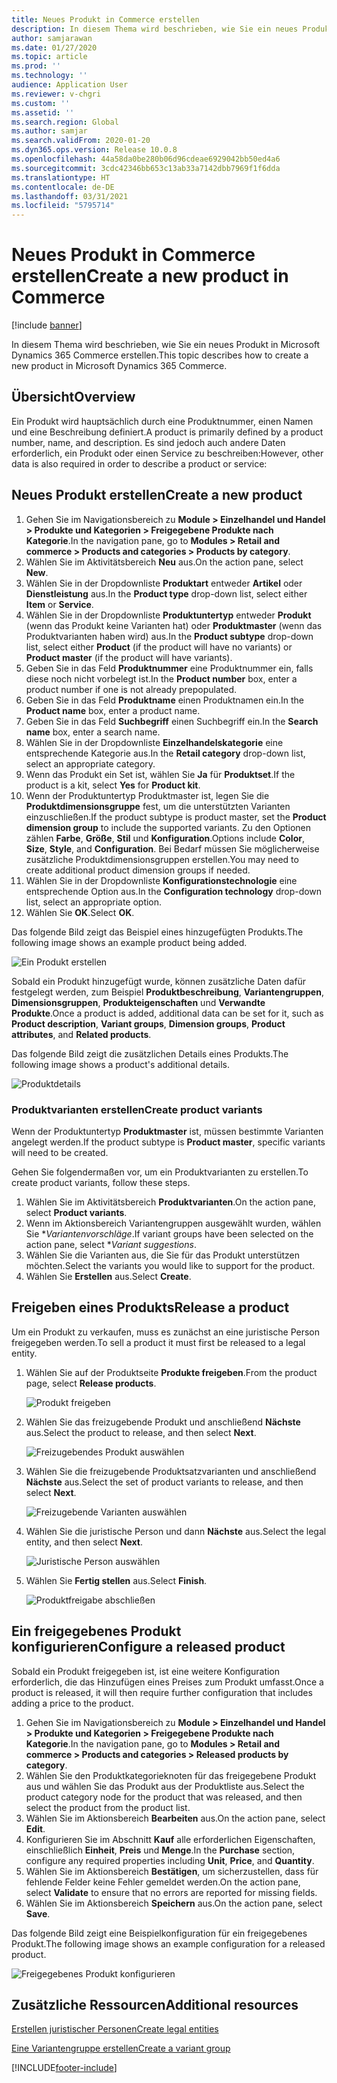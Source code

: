 ```yaml
---
title: Neues Produkt in Commerce erstellen
description: In diesem Thema wird beschrieben, wie Sie ein neues Produkt in Microsoft Dynamics 365 Commerce erstellen.
author: samjarawan
ms.date: 01/27/2020
ms.topic: article
ms.prod: ''
ms.technology: ''
audience: Application User
ms.reviewer: v-chgri
ms.custom: ''
ms.assetid: ''
ms.search.region: Global
ms.author: samjar
ms.search.validFrom: 2020-01-20
ms.dyn365.ops.version: Release 10.0.8
ms.openlocfilehash: 44a58da0be280b06d96cdeae6929042bb50ed4a6
ms.sourcegitcommit: 3cdc42346bb653c13ab33a7142dbb7969f1f6dda
ms.translationtype: HT
ms.contentlocale: de-DE
ms.lasthandoff: 03/31/2021
ms.locfileid: "5795714"
---
```

# <a name="create-a-new-product-in-commerce"></a><span data-ttu-id="7a604-103">Neues Produkt in Commerce erstellen</span><span class="sxs-lookup"><span data-stu-id="7a604-103">Create a new product in Commerce</span></span>


[!include [banner](includes/banner.md)]

<span data-ttu-id="7a604-104">In diesem Thema wird beschrieben, wie Sie ein neues Produkt in Microsoft Dynamics 365 Commerce erstellen.</span><span class="sxs-lookup"><span data-stu-id="7a604-104">This topic describes how to create a new product in Microsoft Dynamics 365 Commerce.</span></span>

## <a name="overview"></a><span data-ttu-id="7a604-105">Übersicht</span><span class="sxs-lookup"><span data-stu-id="7a604-105">Overview</span></span>

<span data-ttu-id="7a604-106">Ein Produkt wird hauptsächlich durch eine Produktnummer, einen Namen und eine Beschreibung definiert.</span><span class="sxs-lookup"><span data-stu-id="7a604-106">A product is primarily defined by a product number, name, and description.</span></span> <span data-ttu-id="7a604-107">Es sind jedoch auch andere Daten erforderlich, ein Produkt oder einen Service zu beschreiben:</span><span class="sxs-lookup"><span data-stu-id="7a604-107">However, other data is also required in order to describe a product or service:</span></span>

## <a name="create-a-new-product"></a><span data-ttu-id="7a604-108">Neues Produkt erstellen</span><span class="sxs-lookup"><span data-stu-id="7a604-108">Create a new product</span></span>

1. <span data-ttu-id="7a604-109">Gehen Sie im Navigationsbereich zu **Module \> Einzelhandel und Handel \> Produkte und Kategorien \> Freigegebene Produkte nach Kategorie**.</span><span class="sxs-lookup"><span data-stu-id="7a604-109">In the navigation pane, go to **Modules \> Retail and commerce \> Products and categories \> Products by category**.</span></span>
1. <span data-ttu-id="7a604-110">Wählen Sie im Aktivitätsbereich **Neu** aus.</span><span class="sxs-lookup"><span data-stu-id="7a604-110">On the action pane, select **New**.</span></span>
1. <span data-ttu-id="7a604-111">Wählen Sie in der Dropdownliste **Produktart** entweder **Artikel** oder **Dienstleistung** aus.</span><span class="sxs-lookup"><span data-stu-id="7a604-111">In the **Product type** drop-down list, select either **Item** or **Service**.</span></span>
1. <span data-ttu-id="7a604-112">Wählen Sie in der Dropdownliste **Produktuntertyp** entweder **Produkt** (wenn das Produkt keine Varianten hat) oder **Produktmaster** (wenn das Produktvarianten haben wird) aus.</span><span class="sxs-lookup"><span data-stu-id="7a604-112">In the **Product subtype** drop-down list, select either **Product** (if the product will have no variants) or **Product master** (if the product will have variants).</span></span>
1. <span data-ttu-id="7a604-113">Geben Sie in das Feld **Produktnummer** eine Produktnummer ein, falls diese noch nicht vorbelegt ist.</span><span class="sxs-lookup"><span data-stu-id="7a604-113">In the **Product number** box, enter a product number if one is not already prepopulated.</span></span>
1. <span data-ttu-id="7a604-114">Geben Sie in das Feld **Produktname** einen Produktnamen ein.</span><span class="sxs-lookup"><span data-stu-id="7a604-114">In the **Product name** box, enter a product name.</span></span>
1. <span data-ttu-id="7a604-115">Geben Sie in das Feld **Suchbegriff** einen Suchbegriff ein.</span><span class="sxs-lookup"><span data-stu-id="7a604-115">In the **Search name** box, enter a search name.</span></span>
1. <span data-ttu-id="7a604-116">Wählen Sie in der Dropdownliste **Einzelhandelskategorie** eine entsprechende Kategorie aus.</span><span class="sxs-lookup"><span data-stu-id="7a604-116">In the **Retail category** drop-down list, select an appropriate category.</span></span>
1. <span data-ttu-id="7a604-117">Wenn das Produkt ein Set ist, wählen Sie **Ja** für **Produktset**.</span><span class="sxs-lookup"><span data-stu-id="7a604-117">If the product is a kit, select **Yes** for **Product kit**.</span></span>
1. <span data-ttu-id="7a604-118">Wenn der Produktuntertyp Produktmaster ist, legen Sie die **Produktdimensionsgruppe** fest, um die unterstützten Varianten einzuschließen.</span><span class="sxs-lookup"><span data-stu-id="7a604-118">If the product subtype is product master, set the **Product dimension group** to include the supported variants.</span></span> <span data-ttu-id="7a604-119">Zu den Optionen zählen **Farbe**, **Größe**, **Stil** und **Konfiguration**.</span><span class="sxs-lookup"><span data-stu-id="7a604-119">Options include **Color**, **Size**, **Style**, and **Configuration**.</span></span> <span data-ttu-id="7a604-120">Bei Bedarf müssen Sie möglicherweise zusätzliche Produktdimensionsgruppen erstellen.</span><span class="sxs-lookup"><span data-stu-id="7a604-120">You may need to create additional product dimension groups if needed.</span></span>
1. <span data-ttu-id="7a604-121">Wählen Sie in der Dropdownliste **Konfigurationstechnologie** eine entsprechende Option aus.</span><span class="sxs-lookup"><span data-stu-id="7a604-121">In the **Configuration technology** drop-down list, select an appropriate option.</span></span>
1. <span data-ttu-id="7a604-122">Wählen Sie **OK**.</span><span class="sxs-lookup"><span data-stu-id="7a604-122">Select **OK**.</span></span>

<span data-ttu-id="7a604-123">Das folgende Bild zeigt das Beispiel eines hinzugefügten Produkts.</span><span class="sxs-lookup"><span data-stu-id="7a604-123">The following image shows an example product being added.</span></span>

![Ein Produkt erstellen](media/create-new-product.png)

<span data-ttu-id="7a604-125">Sobald ein Produkt hinzugefügt wurde, können zusätzliche Daten dafür festgelegt werden, zum Beispiel **Produktbeschreibung**, **Variantengruppen**, **Dimensionsgruppen**, **Produkteigenschaften** und **Verwandte Produkte**.</span><span class="sxs-lookup"><span data-stu-id="7a604-125">Once a product is added, additional data can be set for it, such as **Product description**, **Variant groups**, **Dimension groups**, **Product attributes**, and **Related products**.</span></span>

<span data-ttu-id="7a604-126">Das folgende Bild zeigt die zusätzlichen Details eines Produkts.</span><span class="sxs-lookup"><span data-stu-id="7a604-126">The following image shows a product's additional details.</span></span>

![Produktdetails](media/create-new-product-2.png)

### <a name="create-product-variants"></a><span data-ttu-id="7a604-128">Produktvarianten erstellen</span><span class="sxs-lookup"><span data-stu-id="7a604-128">Create product variants</span></span>

<span data-ttu-id="7a604-129">Wenn der Produktuntertyp **Produktmaster** ist, müssen bestimmte Varianten angelegt werden.</span><span class="sxs-lookup"><span data-stu-id="7a604-129">If the product subtype is **Product master**, specific variants will need to be created.</span></span> 

<span data-ttu-id="7a604-130">Gehen Sie folgendermaßen vor, um ein Produktvarianten zu erstellen.</span><span class="sxs-lookup"><span data-stu-id="7a604-130">To create product variants, follow these steps.</span></span>

1. <span data-ttu-id="7a604-131">Wählen Sie im Aktivitätsbereich **Produktvarianten**.</span><span class="sxs-lookup"><span data-stu-id="7a604-131">On the action pane, select **Product variants**.</span></span>
1. <span data-ttu-id="7a604-132">Wenn im Aktionsbereich Variantengruppen ausgewählt wurden, wählen Sie \**Variantenvorschläge*.</span><span class="sxs-lookup"><span data-stu-id="7a604-132">If variant groups have been selected on the action pane, select \**Variant suggestions*.</span></span>
1. <span data-ttu-id="7a604-133">Wählen Sie die Varianten aus, die Sie für das Produkt unterstützen möchten.</span><span class="sxs-lookup"><span data-stu-id="7a604-133">Select the variants you would like to support for the product.</span></span>
1. <span data-ttu-id="7a604-134">Wählen Sie **Erstellen** aus.</span><span class="sxs-lookup"><span data-stu-id="7a604-134">Select **Create**.</span></span>

## <a name="release-a-product"></a><span data-ttu-id="7a604-135">Freigeben eines Produkts</span><span class="sxs-lookup"><span data-stu-id="7a604-135">Release a product</span></span>

<span data-ttu-id="7a604-136">Um ein Produkt zu verkaufen, muss es zunächst an eine juristische Person freigegeben werden.</span><span class="sxs-lookup"><span data-stu-id="7a604-136">To sell a product it must first be released to a legal entity.</span></span>

1. <span data-ttu-id="7a604-137">Wählen Sie auf der Produktseite **Produkte freigeben**.</span><span class="sxs-lookup"><span data-stu-id="7a604-137">From the product page, select **Release products**.</span></span>

    ![Produkt freigeben](media/create-new-product-3.png)

1. <span data-ttu-id="7a604-139">Wählen Sie das freizugebende Produkt und anschließend **Nächste** aus.</span><span class="sxs-lookup"><span data-stu-id="7a604-139">Select the product to release, and then select **Next**.</span></span>

    ![Freizugebendes Produkt auswählen](media/create-new-product-4.png)

1. <span data-ttu-id="7a604-141">Wählen Sie die freizugebende Produktsatzvarianten und anschließend **Nächste** aus.</span><span class="sxs-lookup"><span data-stu-id="7a604-141">Select the set of product variants to release, and then select **Next**.</span></span>

    ![Freizugebende Varianten auswählen](media/create-new-product-5.png)

1. <span data-ttu-id="7a604-143">Wählen Sie die juristische Person und dann **Nächste** aus.</span><span class="sxs-lookup"><span data-stu-id="7a604-143">Select the legal entity, and then select **Next**.</span></span>

    ![Juristische Person auswählen](media/create-new-product-6.png)

1. <span data-ttu-id="7a604-145">Wählen Sie **Fertig stellen** aus.</span><span class="sxs-lookup"><span data-stu-id="7a604-145">Select **Finish**.</span></span>

    ![Produktfreigabe abschließen](media/create-new-product-7.png)

## <a name="configure-a-released-product"></a><span data-ttu-id="7a604-147">Ein freigegebenes Produkt konfigurieren</span><span class="sxs-lookup"><span data-stu-id="7a604-147">Configure a released product</span></span>

<span data-ttu-id="7a604-148">Sobald ein Produkt freigegeben ist, ist eine weitere Konfiguration erforderlich, die das Hinzufügen eines Preises zum Produkt umfasst.</span><span class="sxs-lookup"><span data-stu-id="7a604-148">Once a product is released, it will then require further configuration that includes adding a price to the product.</span></span>

1. <span data-ttu-id="7a604-149">Gehen Sie im Navigationsbereich zu **Module \> Einzelhandel und Handel \> Produkte und Kategorien \> Freigegebene Produkte nach Kategorie**.</span><span class="sxs-lookup"><span data-stu-id="7a604-149">In the navigation pane, go to **Modules \> Retail and commerce \> Products and categories \> Released products by category**.</span></span>
1. <span data-ttu-id="7a604-150">Wählen Sie den Produktkategorieknoten für das freigegebene Produkt aus und wählen Sie das Produkt aus der Produktliste aus.</span><span class="sxs-lookup"><span data-stu-id="7a604-150">Select the product category node for the product that was released, and then select the product from the product list.</span></span>
1. <span data-ttu-id="7a604-151">Wählen Sie im Aktionsbereich **Bearbeiten** aus.</span><span class="sxs-lookup"><span data-stu-id="7a604-151">On the action pane, select **Edit**.</span></span>
1. <span data-ttu-id="7a604-152">Konfigurieren Sie im Abschnitt **Kauf** alle erforderlichen Eigenschaften, einschließlich **Einheit**, **Preis** und **Menge**.</span><span class="sxs-lookup"><span data-stu-id="7a604-152">In the **Purchase** section, configure any required properties including **Unit**, **Price**,  and **Quantity**.</span></span>
1. <span data-ttu-id="7a604-153">Wählen Sie im Aktionsbereich **Bestätigen**, um sicherzustellen, dass für fehlende Felder keine Fehler gemeldet werden.</span><span class="sxs-lookup"><span data-stu-id="7a604-153">On the action pane, select **Validate** to ensure that no errors are reported for missing fields.</span></span>
1. <span data-ttu-id="7a604-154">Wählen Sie im Aktionsbereich **Speichern** aus.</span><span class="sxs-lookup"><span data-stu-id="7a604-154">On the action pane, select **Save**.</span></span>

<span data-ttu-id="7a604-155">Das folgende Bild zeigt eine Beispielkonfiguration für ein freigegebenes Produkt.</span><span class="sxs-lookup"><span data-stu-id="7a604-155">The following image shows an example configuration for a released product.</span></span>

![Freigegebenes Produkt konfigurieren](media/create-new-product-8.png)

## <a name="additional-resources"></a><span data-ttu-id="7a604-157">Zusätzliche Ressourcen</span><span class="sxs-lookup"><span data-stu-id="7a604-157">Additional resources</span></span>

[<span data-ttu-id="7a604-158">Erstellen juristischer Personen</span><span class="sxs-lookup"><span data-stu-id="7a604-158">Create legal entities</span></span>](channels-legal-entities.md)

[<span data-ttu-id="7a604-159">Eine Variantengruppe erstellen</span><span class="sxs-lookup"><span data-stu-id="7a604-159">Create a variant group</span></span>](create-variant-group.md) 


[!INCLUDE[footer-include](../includes/footer-banner.md)]